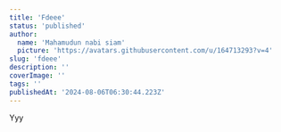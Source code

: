 ```yaml
---
title: 'Fdeee'
status: 'published'
author:
  name: 'Mahamudun nabi siam'
  picture: 'https://avatars.githubusercontent.com/u/164713293?v=4'
slug: 'fdeee'
description: ''
coverImage: ''
tags: ''
publishedAt: '2024-08-06T06:30:44.223Z'
---
```


Yyy